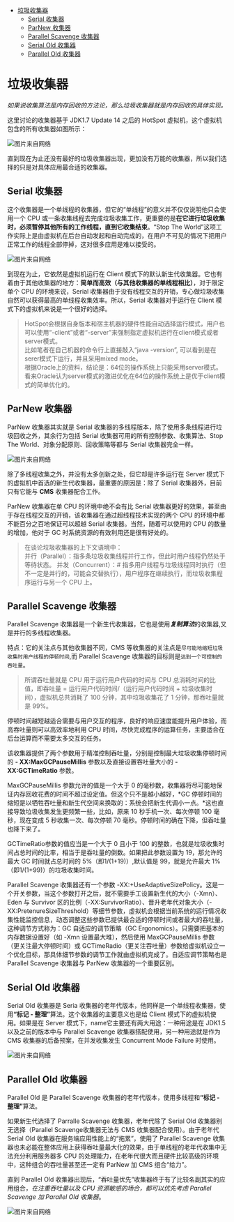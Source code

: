 <!-- MarkdownTOC -->

- [垃圾收集器](#%E5%9E%83%E5%9C%BE%E6%94%B6%E9%9B%86%E5%99%A8)
	- [Serial 收集器](#serial-%E6%94%B6%E9%9B%86%E5%99%A8)
	- [ParNew 收集器](#parnew-%E6%94%B6%E9%9B%86%E5%99%A8)
	- [Parallel Scavenge 收集器](#parallel-scavenge-%E6%94%B6%E9%9B%86%E5%99%A8)
	- [Serial Old 收集器](#serial-old-%E6%94%B6%E9%9B%86%E5%99%A8)
	- [Parallel Old 收集器](#parallel-old-%E6%94%B6%E9%9B%86%E5%99%A8)

<!-- /MarkdownTOC -->


<a id="%E5%9E%83%E5%9C%BE%E6%94%B6%E9%9B%86%E5%99%A8"></a>
# 垃圾收集器

*如果说收集算法是内存回收的方法论，那么垃圾收集器就是内存回收的具体实现。*

这里讨论的收集器基于 JDK1.7 Update 14 之后的 HotSpot 虚拟机，这个虚拟机包含的所有收集器如图所示：

![图片来自网络](https://img-blog.csdn.net/20170102225015393)

直到现在为止还没有最好的垃圾收集器出现，更加没有万能的收集器，所以我们选择的只是对具体应用最合适的收集器。

<a id="serial-%E6%94%B6%E9%9B%86%E5%99%A8"></a>
## Serial 收集器

这个收集器是一个单线程的收集器，但它的“单线程”的意义并不仅仅说明他只会使用一个 CPU 或一条收集线程去完成垃圾收集工作，更重要的是<strong>在它进行垃圾收集时，必须暂停其他所有的工作线程，直到它收集结束</strong>。“Stop The World”这项工作实际上是由虚拟机在后台自动发起和自动完成的，在用户不可见的情况下把用户正常工作的线程全部停掉，这对很多应用是难以接受的。

![图片来自网络](https://img-blog.csdn.net/20170102225015841)

到现在为止，它依然是虚拟机运行在 Client 模式下的默认新生代收集器。它也有着由于其他收集器的地方：<strong>简单而高效（与其他收集器的单线程相比）</strong>，对于限定单个 CPU 的环境来说，Serial 收集器由于没有线程交互的开销，专心做垃圾收集自然可以获得最高的单线程收集效率。所以，Serial 收集器对于运行在 Client 模式下的虚拟机来说是一个很好的选择。

> HotSpot会根据自身版本和宿主机器的硬件性能自动选择运行模式，用户也可以使用“-client”或者“-server”来强制指定虚拟机运行在client模式或者server模式。<br/>
> 比如笔者在自己机器的命令行上直接敲入“java -version”, 可以看到是在serer模式下运行，并且采用mixed mode。<br/>
> 根据Oracle上的资料，结论是：64位的操作系统上只能采用server模式。看来Oracle认为server模式的激进优化在64位的操作系统上是优于client模式的简单优化的。

<a id="parnew-%E6%94%B6%E9%9B%86%E5%99%A8"></a>
## ParNew 收集器

ParNew 收集器其实就是 Serial 收集器的多线程版本，除了使用多条线程进行垃圾回收之外，其余行为包括 Serial 收集器可用的所有控制参数、收集算法、Stop The World、对象分配原则、回收策略等都与 Serial 收集器完全一样。

![图片来自网络](https://img-blog.csdn.net/20170102225016331)

除了多线程收集之外，并没有太多创新之处，但它却是许多运行在 Server 模式下的虚拟机中首选的新生代收集器，最重要的原因是：除了 Serial 收集器外，目前只有它能与 <strong>CMS</strong> 收集器配合工作。

ParNew 收集器在单 CPU 的环境中绝不会有比 Serial 收集器更好的效果，甚至由于存在线程交互的开销，该收集器在通过超线程技术实现的两个 CPU 的环境中都不能百分之百地保证可以超越 Serial 收集器。当然，随着可以使用的 CPU 的数量的增加，他对于 GC 时系统资源的有效利用还是很有好处的。

> 在谈论垃圾收集器的上下文语境中：<br>
>    并行（Parallel）：指多条垃圾收集线程并行工作，但此时用户线程仍然处于等待状态。
>    并发（Concurrent）：# 指多用户线程与垃圾线程同时执行（但不一定是并行的，可能会交替执行），用户程序在继续执行，而垃圾收集程序运行与另一个 CPU 上。

<a id="parallel-scavenge-%E6%94%B6%E9%9B%86%E5%99%A8"></a>
## Parallel Scavenge 收集器

Parallel Scavenge 收集器是一个新生代收集器，它也是使用<strong>*复制算法*</strong>的收集器,又是并行的多线程收集器。

特点：它的关注点与其他收集器不同，CMS 等收集器的关注点是`尽可能地缩短垃圾收集时用户线程的停顿时间`,而 Parallel Scavenge 收集器的目标则是`达到一个可控制的吞吐量`。

> 所谓吞吐量就是 CPU 用于运行用户代码的时间与 CPU 总消耗时间的比值，即吞吐量 = 运行用户代码时间/（运行用户代码时间 + 垃圾收集时间），虚拟机总共消耗了 100 分钟，其中垃圾收集花了 1 分钟，那吞吐量就是 99%。

停顿时间越短越适合需要与用户交互的程序，良好的响应速度能提升用户体验，而高吞吐量则可以高效率地利用 CPU 时间，尽快完成程序的运算任务，主要适合在后台运算而不需要太多交互的任务。

该收集器提供了两个参数用于精准控制吞吐量，分别是控制最大垃圾收集停顿时间的 <strong>- XX:MaxGCPauseMillis</strong> 参数以及直接设置吞吐量大小的 <strong>-XX:GCTimeRatio</strong> 参数。

MaxGCPauseMillis 参数允许的值是一个大于 0 的毫秒数，收集器将尽可能地保证内存回收花费的时间不超过设定值。但这个只不是越小越好，*GC 停顿时间的缩短是以牺牲吞吐量和新生代空间来换取的：系统会把新生代调小一点。*这也直接导致垃圾收集发生更频繁一些，比如，原来 10 秒手机一次、每次停顿 100 毫秒，现在变成 5 秒收集一次、每次停顿 70 毫秒。停顿时间的确在下降，但吞吐量也降下来了。

GCTimeRatio参数的值应当是一个大于 0 且小于 100 的整数，也就是垃圾收集时间占总时间的比率，相当于是吞吐量的倒数。如果把此参数设置为 19，那允许的最大 GC 时间就占总时间的 5%（即1/(1+19)）,默认值是 99，就是允许最大 1%（即1/(1+99)）的垃圾收集时间。

Parallel Scavenge 收集器还有一个参数 -XX:+UseAdaptiveSizePolicy。这是一个开关参数，当这个参数打开之后，就不需要手工设置新生代的大小（-Xmn）、Eden 与 Survivor 区的比例（-XX:SurvivorRatio）、晋升老年代对象大小（-XX:PretenureSizeThreshold）等细节参数，虚拟机会根据当前系统的运行情况收集性能监控信息，动态调整这些参数已提供最合适的停顿时间或者最大的吞吐量，这种调节方式称为：GC 自适应的调节策略（GC Ergonomics）。只需要把基本的内存数据设置好（如 -Xmn 设置最大堆），然后使用 MaxGCPauseMillis 参数（更关注最大停顿时间）或 GCTimeRadio（更关注吞吐量）参数给虚拟机设立一个优化目标，那具体细节参数的调节工作就由虚拟机完成了。自适应调节策略也是 Parallel Scavenge 收集器与 ParNew 收集器的一个重要区别。

<a id="serial-old-%E6%94%B6%E9%9B%86%E5%99%A8"></a>
## Serial Old 收集器

Serial Old 收集器是 Seria 收集器的老年代版本，他同样是一个单线程收集器，使用<strong>“标记 - 整理”</strong>算法。这个收集器的主要意义也是给 Client 模式下的虚拟机使用。如果是在 Server 模式下，name它主要还有两大用途：一种用途是在 JDK1.5 以及之前的版本中与 Parallel Scavenge 收集器搭配使用，另一种用途就是作为 CMS 收集器的后备预案，在并发收集发生 Concurrent Mode Failure 时使用。

![图片来自网络](https://img-blog.csdn.net/20170102225016763)

<a id="parallel-old-%E6%94%B6%E9%9B%86%E5%99%A8"></a>
## Parallel Old 收集器

Parallel Old 是 Parallel Scavenge 收集器的老年代版本，使用多线程和<strong>“标记 - 整理”</strong>算法。

如果新生代选择了 Parralle Scavenge 收集器，老年代除了 Serial Old 收集器别无选择（Parallel Scavenge收集器无法与 CMS 收集器配合使用）。由于老年代 Serial Old 收集器在服务端应用性能上的“拖累”，使用了 Parallel Scavenge 收集器也未必能在整体应用上获得吞吐量最大化的效果，由于单线程的老年代收集中无法充分利用服务器多 CPU 的处理能力，在老年代很大而且硬件比较高级的环境中，这种组合的吞吐量甚至还一定有 ParNew 加 CMS 组合“给力”。

直到 Parallel Old 收集器出现后，“吞吐量优先”收集器终于有了比较名副其实的应用组合，*在注重吞吐量以及 CPU 资源敏感的场合，都可以优先考虑 Parallel Scavenge 加 Parallel Old 收集器*。

![图片来自网络](https://img-blog.csdn.net/20170102225017065)


